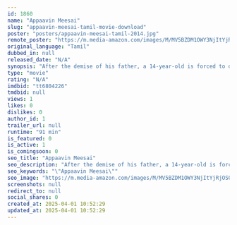 ```yaml
---
id: 1860
name: "Appaavin Meesai"
slug: "appaavin-meesai-tamil-movie-download"
poster: "posters/appaavin-meesai-tamil-2014.jpg"
remote_poster: "https://m.media-amazon.com/images/M/MV5BZDM1OWY3NjItYjRjOS00ZDU3LTlmZTMtZDZkMDdmZGIwNzlhXkEyXkFqcGdeQXVyNzQwOTgwNjc@._V1_SX300.jpg"
original_language: "Tamil"
dubbed_in: null
released_date: "N/A"
synopsis: "After the demise of his father, a 14-year-old is forced to drop out and work in a far away city, on his way back home he loses his money but is determined not to return home until he finds his thief in spite of all odds."
type: "movie"
rating: "N/A"
imdbid: "tt6804226"
tmdbid: null
views: 1
likes: 0
dislikes: 0
author_id: 1
trailer_url: null
runtime: "91 min"
is_featured: 0
is_active: 1
is_comingsoon: 0
seo_title: "Appaavin Meesai"
seo_description: "After the demise of his father, a 14-year-old is forced to drop out and work in a far away city, on his way back home he loses his money but is determined not to return home until he finds his thief in spite of all odds."
seo_keywords: "\"Appaavin Meesai\""
seo_image: "https://m.media-amazon.com/images/M/MV5BZDM1OWY3NjItYjRjOS00ZDU3LTlmZTMtZDZkMDdmZGIwNzlhXkEyXkFqcGdeQXVyNzQwOTgwNjc@._V1_SX300.jpg"
screenshots: null
redirect_to: null
social_shares: 0
created_at: 2025-04-01 10:52:29
updated_at: 2025-04-01 10:52:29
---
```


